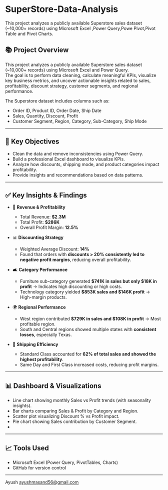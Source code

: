 # SuperStore-Data-Analysis
This project analyzes a publicly available Superstore sales dataset (~10,000+ records) using Microsoft Excel ,Power Query,Powe Pivot,Pivot Table and Pivot Charts.

## 📚 Project Overview
This project analyzes a publicly available Superstore sales dataset (~10,000+ records) using Microsoft Excel and Power Query.  
The goal is to perform data cleaning, calculate meaningful KPIs, visualize key business metrics, and uncover actionable insights related to sales, profitability, discount strategy, customer segments, and regional performance.

The Superstore dataset includes columns such as:
- Order ID, Product ID, Order Date, Ship Date
- Sales, Quantity, Discount, Profit
- Customer Segment, Region, Category, Sub-Category, Ship Mode

---

## 🎯 Key Objectives
- Clean the data and remove inconsistencies using Power Query.
- Build a professional Excel dashboard to visualize KPIs.
- Analyze how discounts, shipping mode, and product categories impact profitability.
- Provide insights and recommendations based on data patterns.

---

## ✅ Key Insights & Findings
- 🚀 **Revenue & Profitability**  
    - Total Revenue: **$2.3M**  
    - Total Profit: **$286K**  
    - Overall Profit Margin: **12.5%**

- 📊 **Discounting Strategy**  
    - Weighted Average Discount: **14%**  
    - Found that orders with **discounts > 20% consistently led to negative profit margins**, reducing overall profitability.

- 🛋️ **Category Performance**  
    - Furniture sub-category generated **$741K in sales but only $18K in profit** → Indicates high discounting or high costs.
    - Technology category yielded **$853K sales and $146K profit** → High-margin products.

- 🌍 **Regional Performance**  
    - West region contributed **$729K in sales and $108K in profit** → Most profitable region.  
    - South and Central regions showed multiple states with **consistent losses**, especially Texas.

- 🚚 **Shipping Efficiency**  
    - Standard Class accounted for **62% of total sales and showed the highest profitability**.  
    - Same Day and First Class increased costs, reducing profit margins.

---

## 📊 Dashboard & Visualizations
- Line chart showing monthly Sales vs Profit trends (with seasonality insights).
- Bar charts comparing Sales & Profit by Category and Region.
- Scatter plot visualizing Discount % vs Profit impact.
- Pie chart showing Sales contribution by Customer Segment.
- 
---

## 📈 Tools Used
- Microsoft Excel (Power Query, PivotTables, Charts)
- GitHub for version control

---

Ayush 
ayushmasand56@gmail.com

